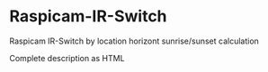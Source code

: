 # Raspicam-IR-Switch
Raspicam IR-Switch by location horizont sunrise/sunset calculation

Complete description as HTML



